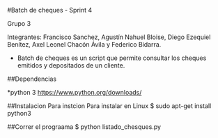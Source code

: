 #Batch de cheques - Sprint 4

Grupo 3

Integrantes: Francisco Sanchez, Agustín Nahuel Bloise, Diego Ezequiel Benítez, Axel Leonel Chacón Ávila y Federico Bidarra.

* Batch de cheques es un script que permite consultar los cheques emitidos y depositados  de un cliente.

##Dependencias

*python 3  https://www.python.org/downloads/

##Instalacion
Para instcion
Para instalar en Linux
$ sudo apt-get install python3

##Correr el prograama
$ python listado_chesques.py
